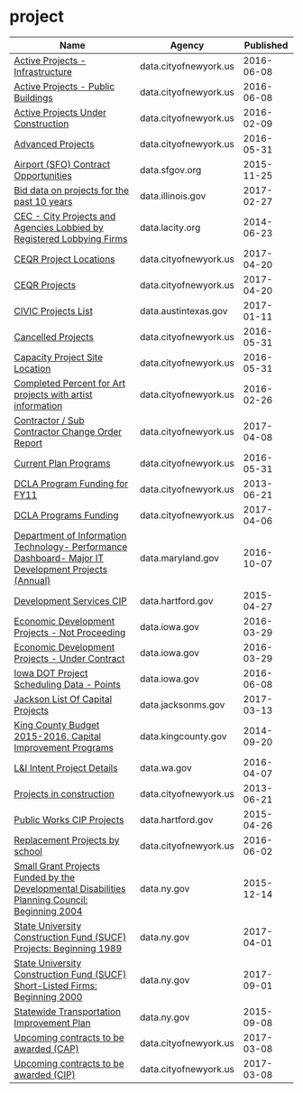 # project

Name | Agency | Published
---- | ---- | ---------
[Active Projects - Infrastructure](../datasets/rukc-mmqu.md) | data.cityofnewyork.us | 2016-06-08
[Active Projects - Public Buildings](../datasets/g9ub-hrve.md) | data.cityofnewyork.us | 2016-06-08
[Active Projects Under Construction](../datasets/2xh6-psuq.md) | data.cityofnewyork.us | 2016-02-09
[Advanced Projects](../datasets/yiqb-mq9h.md) | data.cityofnewyork.us | 2016-05-31
[Airport (SFO) Contract Opportunities](../datasets/hmh3-ff63.md) | data.sfgov.org | 2015-11-25
[Bid data on projects for the past 10 years](../datasets/u8e9-ci8g.md) | data.illinois.gov | 2017-02-27
[CEC - City Projects and Agencies Lobbied by Registered Lobbying Firms](../datasets/4xuf-944h.md) | data.lacity.org | 2014-06-23
[CEQR Project Locations](../datasets/did2-qzw3.md) | data.cityofnewyork.us | 2017-04-20
[CEQR Projects](../datasets/gezn-7mgk.md) | data.cityofnewyork.us | 2017-04-20
[CIVIC Projects List](../datasets/e8fp-i3ts.md) | data.austintexas.gov | 2017-01-11
[Cancelled Projects](../datasets/cwqt-nvfg.md) | data.cityofnewyork.us | 2016-05-31
[Capacity Project Site Location](../datasets/tesz-9suw.md) | data.cityofnewyork.us | 2016-05-31
[Completed Percent for Art projects with artist information](../datasets/gzdv-qiga.md) | data.cityofnewyork.us | 2016-02-26
[Contractor / Sub Contractor Change Order Report](../datasets/gzvm-na49.md) | data.cityofnewyork.us | 2017-04-08
[Current Plan Programs](../datasets/bjmk-35w5.md) | data.cityofnewyork.us | 2016-05-31
[DCLA Program Funding for FY11](../datasets/rskq-5bfv.md) | data.cityofnewyork.us | 2013-06-21
[DCLA Programs Funding](../datasets/y6fv-k6p7.md) | data.cityofnewyork.us | 2017-04-06
[Department of Information Technology- Performance Dashboard- Major IT Development Projects (Annual)](../datasets/4yyx-9z2j.md) | data.maryland.gov | 2016-10-07
[Development Services CIP](../datasets/8x6u-gfvz.md) | data.hartford.gov | 2015-04-27
[Economic Development Projects - Not Proceeding](../datasets/5fqa-vy76.md) | data.iowa.gov | 2016-03-29
[Economic Development Projects - Under Contract](../datasets/g6gr-2p55.md) | data.iowa.gov | 2016-03-29
[Iowa DOT Project Scheduling Data - Points](../datasets/b7c2-88e8.md) | data.iowa.gov | 2016-06-08
[Jackson List Of Capital Projects](../datasets/cay5-ipen.md) | data.jacksonms.gov | 2017-03-13
[King County Budget 2015-2016, Capital Improvement Programs](../datasets/fkjb-2cay.md) | data.kingcounty.gov | 2014-09-20
[L&I Intent Project Details](../datasets/t9je-9qwa.md) | data.wa.gov | 2016-04-07
[Projects in construction](../datasets/8586-3zfm.md) | data.cityofnewyork.us | 2013-06-21
[Public Works CIP Projects](../datasets/p5sn-aehm.md) | data.hartford.gov | 2015-04-26
[Replacement Projects by school](../datasets/kydh-ijhc.md) | data.cityofnewyork.us | 2016-06-02
[Small Grant Projects Funded by the Developmental Disabilities Planning Council: Beginning 2004](../datasets/3rdq-5smg.md) | data.ny.gov | 2015-12-14
[State University Construction Fund (SUCF) Projects: Beginning 1989](../datasets/7xmz-2ur8.md) | data.ny.gov | 2017-04-01
[State University Construction Fund (SUCF) Short-Listed Firms: Beginning 2000](../datasets/kbn3-a3jv.md) | data.ny.gov | 2017-09-01
[Statewide Transportation Improvement Plan](../datasets/ygg4-74a7.md) | data.ny.gov | 2015-09-08
[Upcoming contracts to be awarded (CAP)](../datasets/6m3u-8rbh.md) | data.cityofnewyork.us | 2017-03-08
[Upcoming contracts to be awarded (CIP)](../datasets/tsak-vtv3.md) | data.cityofnewyork.us | 2017-03-08

